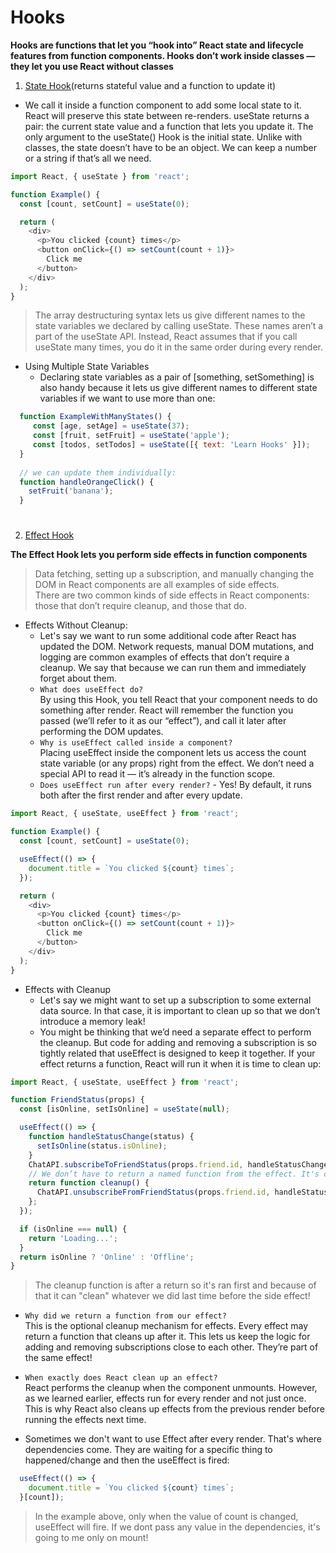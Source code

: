 # Hooks

**Hooks are functions that let you “hook into” React state and lifecycle features from function components. Hooks don’t work inside classes — they let you use React without classes**

1. [State Hook](https://www.youtube.com/watch?v=O6P86uwfdR0&t=1s)(returns stateful value and a function to update it)
- We call it inside a function component to add some local state to it. React will preserve this state between re-renders. useState returns a pair: the current state value and a function that lets you update it. The only argument to the useState() Hook is the initial state. Unlike with classes, the state doesn’t have to be an object. We can keep a number or a string if that’s all we need.
```js
import React, { useState } from 'react';

function Example() {
  const [count, setCount] = useState(0);

  return (
    <div>
      <p>You clicked {count} times</p>
      <button onClick={() => setCount(count + 1)}>
        Click me
      </button>
    </div>
  );
}
``` 
> The array destructuring syntax lets us give different names to the state variables we declared by calling useState. These names aren’t a part of the useState API. Instead, React assumes that if you call useState many times, you do it in the same order during every render. 

- Using Multiple State Variables
   - Declaring state variables as a pair of [something, setSomething] is also handy because it lets us give different names to different state variables if we want to use more than one:
```js
  function ExampleWithManyStates() {
     const [age, setAge] = useState(37);
     const [fruit, setFruit] = useState('apple');
     const [todos, setTodos] = useState([{ text: 'Learn Hooks' }]);
  }
  
  // we can update them individually:
  function handleOrangeClick() {
    setFruit('banana');
  }
```
#

2. [Effect Hook](https://www.youtube.com/watch?v=0ZJgIjIuY7U&t=624s)

**The Effect Hook lets you perform side effects in function components**

> Data fetching, setting up a subscription, and manually changing the DOM in React components are all examples of side effects.<br>There are two common kinds of side effects in React components: those that don’t require cleanup, and those that do.
- Effects Without Cleanup:
  - Let's say we want to run some additional code after React has updated the DOM. Network requests, manual DOM mutations, and logging are common examples of effects that don’t require a cleanup. We say that because we can run them and immediately forget about them.
  - `What does useEffect do?`<br>By using this Hook, you tell React that your component needs to do something after render. React will remember the function you passed (we’ll refer to it as our “effect”), and call it later after performing the DOM updates.
  - `Why is useEffect called inside a component?`<br>Placing useEffect inside the component lets us access the count state variable (or any props) right from the effect. We don’t need a special API to read it — it’s already in the function scope.
  - `Does useEffect run after every render?` - Yes! By default, it runs both after the first render and after every update.

```js
import React, { useState, useEffect } from 'react';

function Example() {
  const [count, setCount] = useState(0);

  useEffect(() => {
    document.title = `You clicked ${count} times`;
  });

  return (
    <div>
      <p>You clicked {count} times</p>
      <button onClick={() => setCount(count + 1)}>
        Click me
      </button>
    </div>
  );
}
```

- Effects with Cleanup
  - Let's say we might want to set up a subscription to some external data source. In that case, it is important to clean up so that we don’t introduce a memory leak!
  - You might be thinking that we’d need a separate effect to perform the cleanup. But code for adding and removing a subscription is so tightly related that useEffect is designed to keep it together. If your effect returns a function, React will run it when it is time to clean up:

```js
import React, { useState, useEffect } from 'react';

function FriendStatus(props) {
  const [isOnline, setIsOnline] = useState(null);

  useEffect(() => {
    function handleStatusChange(status) {
      setIsOnline(status.isOnline);
    }
    ChatAPI.subscribeToFriendStatus(props.friend.id, handleStatusChange);
    // We don’t have to return a named function from the effect. It's called cleanup here to clarify its purpose.
    return function cleanup() {
      ChatAPI.unsubscribeFromFriendStatus(props.friend.id, handleStatusChange);
    };
  });

  if (isOnline === null) {
    return 'Loading...';
  }
  return isOnline ? 'Online' : 'Offline';
}
```
> The cleanup function is after a return so it's ran first and because of that it can "clean" whatever we did last time before the side effect!
- `Why did we return a function from our effect?`<br>This is the optional cleanup mechanism for effects. Every effect may return a function that cleans up after it. This lets us keep the logic for adding and removing subscriptions close to each other. They’re part of the same effect!
- `When exactly does React clean up an effect?`<br>React performs the cleanup when the component unmounts. However, as we learned earlier, effects run for every render and not just once. This is why React also cleans up effects from the previous render before running the effects next time.

- Sometimes we don't want to use Effect after every render. That's where dependencies come. They are waiting for a specific thing to happened/change and then the useEffect is fired:

```js
  useEffect(() => {
    document.title = `You clicked ${count} times`;
  }[count]);
```
> In the example above, only when the value of count is changed, useEffect will fire. If we dont pass any value in the dependencies, it's going to me only on mount!

